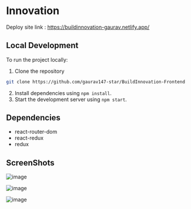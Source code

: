# Innovation

Deploy site link : https://buildinnovation-gaurav.netlify.app/

## Local Development

To run the project locally:

1. Clone the repository
  ```bash
  git clone https://github.com/gaurav147-star/BuildInnovation-Frontend
  ```
2. Install dependencies using `npm install`.
3. Start the development server using `npm start`.

## Dependencies

- react-router-dom
- react-redux
- redux

## ScreenShots

![image](https://github.com/gaurav147-star/BuildInnovation-Frontend/assets/78996081/b5a9e7b0-a96a-438b-b31e-03bbe8a1008a)

![image](https://github.com/gaurav147-star/BuildInnovation-Frontend/assets/78996081/d5e12d82-ea04-40f0-b737-a3bae3c95a72)

![image](https://github.com/gaurav147-star/BuildInnovation-Frontend/assets/78996081/fb6cded3-707b-4378-b3a0-a7feb3cc5d3f)
